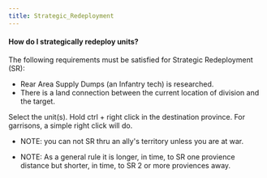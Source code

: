 ```yaml
---
title: Strategic_Redeployment
---
```

 #### How do I strategically redeploy units?

The following requirements must be satisfied for Strategic Redeployment (SR):

*   Rear Area Supply Dumps (an Infantry tech) is researched.
*   There is a land connection between the current location of division and the target.

Select the unit(s). Hold ctrl + right click in the destination province. For garrisons, a simple right click will do.

*   NOTE: you can not SR thru an ally's territory unless you are at war.

*   NOTE: As a general rule it is longer, in time, to SR one provience distance but shorter, in time, to SR 2 or more proviences away.